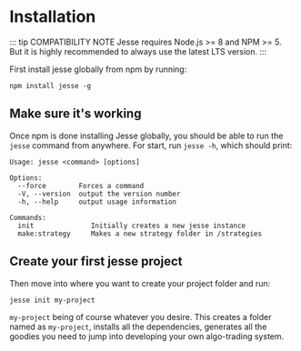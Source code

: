 # Installation
::: tip COMPATIBILITY NOTE
Jesse requires Node.js >= 8 and NPM >= 5. But it is highly recommended to always use the latest LTS version. 
:::

First install jesse globally from npm by running: 
```
npm install jesse -g
```

## Make sure it's working
Once npm is done installing Jesse globally, you should be able to run the `jesse` command from anywhere. For start, run `jesse -h`, which should print:
```
Usage: jesse <command> [options]

Options:
  --force        Forces a command
  -V, --version  output the version number
  -h, --help     output usage information

Commands:
  init              Initially creates a new jesse instance 
  make:strategy     Makes a new strategy folder in /strategies
```

## Create your first jesse project
Then move into where you want to create your project folder and run: 
```bash
jesse init my-project
```
`my-project` being of course whatever you desire. This creates a folder named as `my-project`, installs all the dependencies, generates all the goodies you need to jump into developing your own algo-trading system. 